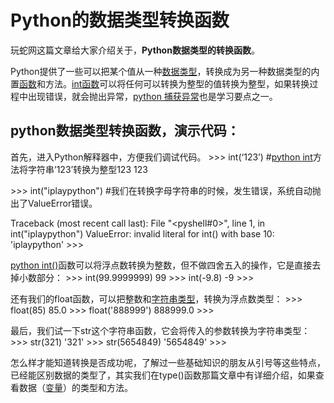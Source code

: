 # Python的数据类型转换函数

玩蛇网这篇文章给大家介绍关于，**Python数据类型的转换函数**。

Python提供了一些可以把某个值从一种[数据类型](http://www.iplaypy.com/jichu/data-type.html)，转换成为另一种数据类型的内置[函数](http://www.iplaypy.com/jichu/function.html)和方法。[int函数](http://www.iplaypy.com/jichu/int.html)可以将任何可以转换为整型的值转换为整型，如果转换过程中出现错误，就会抛出异常，[python 捕获异常](http://www.iplaypy.com/jichu/exception.html)也是学习要点之一。

## python数据类型转换函数，演示代码：

首先，进入Python解释器中，方便我们调试代码。
\>>> int(‘123’) #[python int](http://www.iplaypy.com/jichu/int.html)方法将字符串’123’转换为整型123
123

\>>> int("iplaypython") #我们在转换字母字符串的时候，发生错误，系统自动抛出了ValueError错误。

Traceback (most recent call last):
  File "<pyshell#0>", line 1, in <module>
​    int("iplaypython")
ValueError: invalid literal for int() with base 10: 'iplaypython'
\>>>

[python int()](http://www.iplaypy.com/jichu/int.html)函数可以将浮点数转换为整数，但不做四舍五入的操作，它是直接去掉小数部分：
\>>> int(99.9999999)
99
\>>> int(-9.8)
-9
\>>>

还有我们的float函数，可以把整数和[字符串类型](http://www.iplaypy.com/jichu/str.html)，转换为浮点数类型：
\>>> float(85)
85.0
\>>> float('888999')
888999.0
\>>>

最后，我们试一下str这个字符串函数，它会将传入的参数转换为字符串类型：
\>>> str(321)
'321'
\>>> str(5654849)
'5654849'
\>>>

怎么样才能知道转换是否成功呢，了解过一些基础知识的朋友从引号等这些特点，已经能区别数据的类型了，其实我们在type()函数那篇文章中有详细介绍，如果查看数据（[变量](http://www.iplaypy.com/jichu/var.html)）的类型和方法。